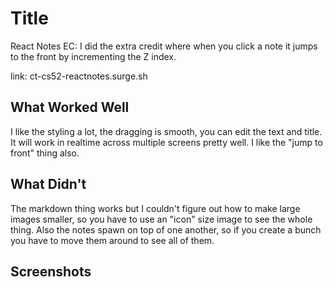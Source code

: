 # Title

React Notes
EC: I did the extra credit where when you click a note it jumps to the front by incrementing the Z index. 

link: ct-cs52-reactnotes.surge.sh 

## What Worked Well
I like the styling a lot, the dragging is smooth, you can edit the text and title. It will work in realtime across multiple screens pretty well. I like the "jump to front" thing also. 

## What Didn't
The markdown thing works but I couldn't figure out how to make large images smaller, so you have to use an "icon" size image to see the whole thing. 
Also the notes spawn on top of one another, so if you create a bunch you have to move them around to see all of them. 

## Screenshots
